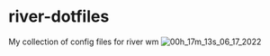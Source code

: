 # river-dotfiles
My collection of config files for river wm
![00h_17m_13s_06_17_2022](https://user-images.githubusercontent.com/44764023/183096915-cdff1a89-32ef-4e8c-bddb-0ae5960a8d6b.png)
